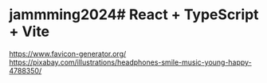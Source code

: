 # jammming2024# React + TypeScript + Vite

https://www.favicon-generator.org/
https://pixabay.com/illustrations/headphones-smile-music-young-happy-4788350/